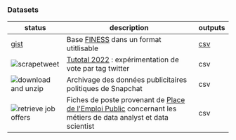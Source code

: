 ### Datasets


| status                                                                                                                | description                                                                                                                                            | outputs |
| --------------------------------------------------------------------------------------------------------------------- | ------------------------------------------------------------------------------------------------------------------------------------------------------ | ------- |
| [gist](https://gist.github.com/taniki/f9a6b1e75339e89bef29bdf547aad96e)                                               | Base [FINESS](https://www.data.gouv.fr/en/datasets/finess-extraction-du-fichier-des-etablissements/) dans un format utitlisable                        | [csv][1]     |
| ![scrapetweet](https://github.com/taniki/tutotal2022/actions/workflows/scrape.yml/badge.svg)                          | [Tutotal 2022](https://observablehq.com/@taniki/tutotal-2022) : expérimentation de vote par tag twitter                                                | csv     |
| ![download and unzip](https://github.com/taniki/snapchat-politicalads/actions/workflows/download-unzip.yml/badge.svg) | Archivage des données publicitaires politiques de Snapchat                                                                                             | csv     |
| ![retrieve job offers](https://github.com/taniki/notebooks/actions/workflows/retrieve_pep.yml/badge.svg)              | Fiches de poste provenant de [Place de l'Emploi Public](https://place-emploi-public.gouv.fr/) concernant les métiers de data analyst et data scientist | csv     |


<!--
**taniki/taniki** is a ✨ _special_ ✨ repository because its `README.md` (this file) appears on your GitHub profile.

Here are some ideas to get you started:

- 🔭 I’m currently working on ...
- 🌱 I’m currently learning ...
- 👯 I’m looking to collaborate on ...
- 🤔 I’m looking for help with ...
- 💬 Ask me about ...
- 📫 How to reach me: ...
- 😄 Pronouns: ...
- ⚡ Fun fact: ...
-->

[1]: https://www.data.gouv.fr/en/datasets/finess-extraction-du-fichier-des-etablissements/#resource-3dc9b1d5-0157-440d-a7b5-c894fcfdfd45-header
